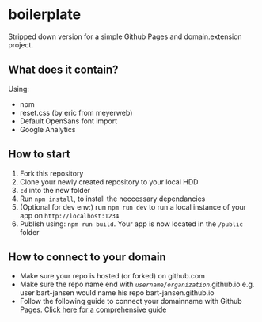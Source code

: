 # boilerplate #

Stripped down version for a simple Github Pages and domain.extension project.

## What does it contain? #
Using:
- npm
- reset.css (by eric from meyerweb)
- Default OpenSans font import
- Google Analytics

## How to start ##
1. Fork this repository
2. Clone your newly created repository to your local HDD
3. `cd` into the new folder
4. Run `npm install`, to install the neccessary dependancies
5. (Optional for dev env:) run `npm run dev` to run a local instance of your app on `http://localhost:1234`
6. Publish using: `npm run build`. Your app is now located in the `/public` folder

## How to connect to your domain ##
- Make sure your repo is hosted (or forked) on github.com 
- Make sure the repo name end with _`username/organization`_.github.io e.g. user bart-jansen would name his repo bart-jansen.github.io
- Follow the following guide to connect your domainname with Github Pages. [Click here for a comprehensive guide](http://spector.io/how-to-set-up-github-pages-with-a-custom-domain-on-gandi/)
